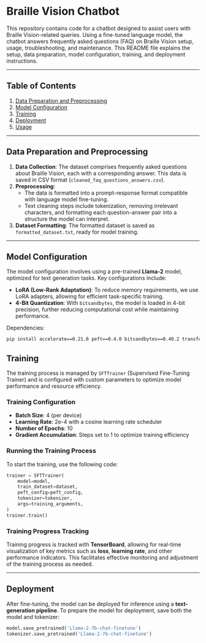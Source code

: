 # Braille Vision Chatbot

This repository contains code for a chatbot designed to assist users with Braille Vision-related queries. Using a fine-tuned language model, the chatbot answers frequently asked questions (FAQ) on Braille Vision setup, usage, troubleshooting, and maintenance. This README file explains the setup, data preparation, model configuration, training, and deployment instructions.

---

## Table of Contents

1. [Data Preparation and Preprocessing](#data-preparation-and-preprocessing)
2. [Model Configuration](#model-configuration)
3. [Training](#training)
4. [Deployment](#deployment)
5. [Usage](#usage)

---

## Data Preparation and Preprocessing

1. **Data Collection**: The dataset comprises frequently asked questions about Braille Vision, each with a corresponding answer. This data is saved in CSV format (`cleaned_faq_questions_answers.csv`).
2. **Preprocessing**: 
   - The data is formatted into a prompt-response format compatible with language model fine-tuning. 
   - Text cleaning steps include tokenization, removing irrelevant characters, and formatting each question-answer pair into a structure the model can interpret.
3. **Dataset Formatting**: The formatted dataset is saved as `formatted_dataset.txt`, ready for model training.

---

## Model Configuration

The model configuration involves using a pre-trained **Llama-2** model, optimized for text generation tasks. Key configurations include:
- **LoRA (Low-Rank Adaptation)**: To reduce memory requirements, we use LoRA adapters, allowing for efficient task-specific training.
- **4-Bit Quantization**: With `bitsandbytes`, the model is loaded in 4-bit precision, further reducing computational cost while maintaining performance.

Dependencies:
```bash
pip install accelerate==0.21.0 peft==0.4.0 bitsandbytes==0.40.2 transformers==4.31.0 trl==0.4.7
```

## Training

The training process is managed by `SFTTrainer` (Supervised Fine-Tuning Trainer) and is configured with custom parameters to optimize model performance and resource efficiency.

### Training Configuration
- **Batch Size**: 4 (per device)
- **Learning Rate**: 2e-4 with a cosine learning rate scheduler
- **Number of Epochs**: 10
- **Gradient Accumulation**: Steps set to 1 to optimize training efficiency

### Running the Training Process

To start the training, use the following code:

```python
trainer = SFTTrainer(
    model=model,
    train_dataset=dataset,
    peft_config=peft_config,
    tokenizer=tokenizer,
    args=training_arguments,
)
trainer.train()
```

### Training Progress Tracking

Training progress is tracked with **TensorBoard**, allowing for real-time visualization of key metrics such as **loss**, **learning rate**, and other performance indicators. This facilitates effective monitoring and adjustment of the training process as needed.

---

## Deployment

After fine-tuning, the model can be deployed for inference using a **text-generation pipeline**. To prepare the model for deployment, save both the model and tokenizer:

```python
model.save_pretrained('Llama-2-7b-chat-finetune')
tokenizer.save_pretrained('Llama-2-7b-chat-finetune')
```
